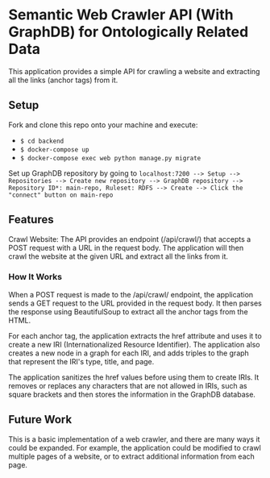 # Semantic Web Crawler API (With GraphDB) for Ontologically Related Data
This application provides a simple API for crawling a website and extracting all the links (anchor tags) from it.

## Setup
Fork and clone this repo onto your machine and execute:        
  -  `$ cd backend`
  -  `$ docker-compose up`
  -  `$ docker-compose exec web python manage.py migrate`

Set up GraphDB repository by going to `localhost:7200 --> Setup --> Repositories --> Create new repository --> GraphDB repository --> Repository ID*: main-repo, Ruleset: RDFS --> Create --> Click the "connect" button on main-repo`

## Features
Crawl Website: The API provides an endpoint (/api/crawl/) that accepts a POST request with a URL in the request body. The application will then crawl the website at the given URL and extract all the links from it.

### How It Works
When a POST request is made to the /api/crawl/ endpoint, the application sends a GET request to the URL provided in the request body. It then parses the response using BeautifulSoup to extract all the anchor tags from the HTML.

For each anchor tag, the application extracts the href attribute and uses it to create a new IRI (Internationalized Resource Identifier). The application also creates a new node in a graph for each IRI, and adds triples to the graph that represent the IRI's type, title, and page.

The application sanitizes the href values before using them to create IRIs. It removes or replaces any characters that are not allowed in IRIs, such as square brackets and then stores the information in the GraphDB database.

## Future Work
This is a basic implementation of a web crawler, and there are many ways it could be expanded. For example, the application could be modified to crawl multiple pages of a website, or to extract additional information from each page.

